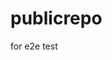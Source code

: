 # publicrepo
for e2e test







































































































































































































































































































































































































































































































































































































































































































































































































































































































































































































































































































































































































































































































































































































































































































































































































































































































































































































































































































































































































































































































































































































































































































































































































































































































































































































































































































































































































































































































































































































































































































































































































































































































































































































































































































































